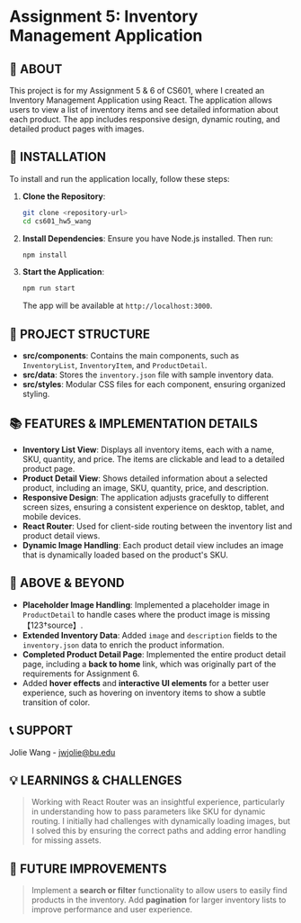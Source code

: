 # Assignment 5: Inventory Management Application

## 📝 ABOUT
This project is for my Assignment 5 & 6 of CS601, where I created an Inventory Management Application using React. The application allows users to view a list of inventory items and see detailed information about each product. The app includes responsive design, dynamic routing, and detailed product pages with images.

## 🚀 INSTALLATION
To install and run the application locally, follow these steps:

1. **Clone the Repository**:
   ```bash
   git clone <repository-url>
   cd cs601_hw5_wang
   ```

2. **Install Dependencies**:
   Ensure you have Node.js installed. Then run:
   ```bash
   npm install
   ```

3. **Start the Application**:
   ```bash
   npm run start
   ```
   The app will be available at `http://localhost:3000`.

## 📂 PROJECT STRUCTURE
- **src/components**: Contains the main components, such as `InventoryList`, `InventoryItem`, and `ProductDetail`.
- **src/data**: Stores the `inventory.json` file with sample inventory data.
- **src/styles**: Modular CSS files for each component, ensuring organized styling.

## 📚 FEATURES & IMPLEMENTATION DETAILS
- **Inventory List View**: Displays all inventory items, each with a name, SKU, quantity, and price. The items are clickable and lead to a detailed product page.
- **Product Detail View**: Shows detailed information about a selected product, including an image, SKU, quantity, price, and description. 
- **Responsive Design**: The application adjusts gracefully to different screen sizes, ensuring a consistent experience on desktop, tablet, and mobile devices.
- **React Router**: Used for client-side routing between the inventory list and product detail views.
- **Dynamic Image Handling**: Each product detail view includes an image that is dynamically loaded based on the product's SKU.

## 🌟 ABOVE & BEYOND
- **Placeholder Image Handling**: Implemented a placeholder image in `ProductDetail` to handle cases where the product image is missing【123†source】.
- **Extended Inventory Data**: Added `image` and `description` fields to the `inventory.json` data to enrich the product information.
- **Completed Product Detail Page**: Implemented the entire product detail page, including a **back to home** link, which was originally part of the requirements for Assignment 6.
- Added **hover effects** and **interactive UI elements** for a better user experience, such as hovering on inventory items to show a subtle transition of color.

## 📞 SUPPORT
Jolie Wang - jwjolie@bu.edu

## 💡 LEARNINGS & CHALLENGES
> Working with React Router was an insightful experience, particularly in understanding how to pass parameters like SKU for dynamic routing. I initially had challenges with dynamically loading images, but I solved this by ensuring the correct paths and adding error handling for missing assets.
## 🌟 FUTURE IMPROVEMENTS
> Implement a **search or filter** functionality to allow users to easily find products in the inventory.
> Add **pagination** for larger inventory lists to improve performance and user experience.
